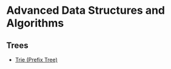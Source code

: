 # Advanced Data Structures and Algorithms

## Trees

- [Trie (Prefix Tree)](./trees/trie/readme.md)
